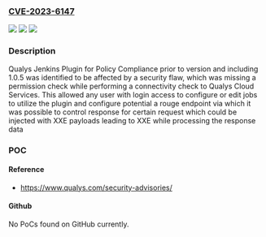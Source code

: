 ### [CVE-2023-6147](https://cve.mitre.org/cgi-bin/cvename.cgi?name=CVE-2023-6147)
![](https://img.shields.io/static/v1?label=Product&message=Policy%20Compliance%20Connector%20Jenkins%20Plugin&color=blue)
![](https://img.shields.io/static/v1?label=Version&message=n%2Fa&color=blue)
![](https://img.shields.io/static/v1?label=Vulnerability&message=CWE-611&color=brighgreen)

### Description

Qualys Jenkins Plugin for Policy Compliance prior to version and including 1.0.5 was identified to be affected by a security flaw, which was missing a permission check while performing a connectivity check to Qualys Cloud Services. This allowed any user with login access to configure or edit jobs to utilize the plugin and configure potential a rouge endpoint via which it was possible to control response for certain request which could be injected with XXE payloads leading to XXE while processing the response data

### POC

#### Reference
- https://www.qualys.com/security-advisories/

#### Github
No PoCs found on GitHub currently.

